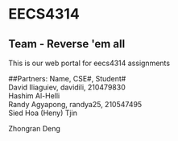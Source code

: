 # EECS4314
<h2>Team - Reverse 'em all</h2>
This is our web portal for eecs4314 assignments

##Partners:
Name,	CSE#,	Student#  
David Iliaguiev,	davidili,	210479830   
Hashim Al-Helli  
Randy Agyapong,	randya25,	210547495  
Sied Hoa (Heny) Tjin

Zhongran Deng 
